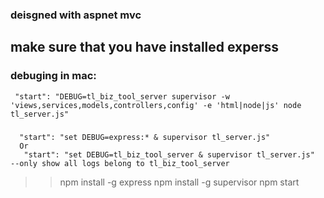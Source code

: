 ### deisgned with aspnet mvc

## make sure that you have installed experss


### debuging in mac: 
``` mac/linux command
 "start": "DEBUG=tl_biz_tool_server supervisor -w 'views,services,models,controllers,config' -e 'html|node|js' node tl_server.js"
```

### 

``` window command
  "start": "set DEBUG=express:* & supervisor tl_server.js"
  Or 
   "start": "set DEBUG=tl_biz_tool_server & supervisor tl_server.js"   --only show all logs belong to tl_biz_tool_server

```

>>npm install -g express
>>npm install -g supervisor
>>npm start
